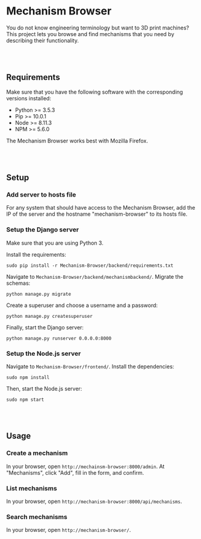 # Mechanism Browser
You do not know engineering terminology but want to 3D print machines? This project lets you browse and find mechanisms that you need by describing their functionality.


<br></br>
## Requirements
Make sure that you have the following software with the corresponding versions installed:
- Python >= 3.5.3
- Pip >= 10.0.1
- Node >= 8.11.3
- NPM >= 5.6.0

The Mechanism Browser works best with Mozilla Firefox.


<br></br>
## Setup
### Add server to hosts file
For any system that should have access to the Mechanism Browser, add the IP of the server and the hostname "mechanism-browser" to its hosts file.

### Setup the Django server
Make sure that you are using Python 3.

Install the requirements:
```
sudo pip install -r Mechanism-Browser/backend/requirements.txt
```

Navigate to `Mechanism-Browser/backend/mechanismbackend/`.
Migrate the schemas:
```
python manage.py migrate

```
Create a superuser and choose a username and a password:
```
python manage.py createsuperuser
```

Finally, start the Django server:
```
python manage.py runserver 0.0.0.0:8000
```

### Setup the Node.js server
Navigate to `Mechanism-Browser/frontend/`.
Install the dependencies:
```
sudo npm install
```

Then, start the Node.js server:
```
sudo npm start
```


<br></br>
## Usage
### Create a mechanism
In your browser, open `http://mechainsm-browser:8000/admin`.
At "Mechanisms", click "Add", fill in the form, and confirm.

### List mechanisms
In your browser, open `http://mechanism-browser:8000/api/mechanisms`.

### Search mechanisms
In your browser, open `http://mechanism-browser/`.
